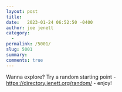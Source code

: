 ```yaml
---
layout: post
title:  
date:   2023-01-24 06:52:50 -0400
author: joe jenett
category:
  -  
permalink: /5001/
slug: 5001
summary:
comments: true
---
```

Wanna explore? Try a random starting point - https://directory.jenett.org/random/ - enjoy!


<a href="https://brid.gy/publish/twitter"></a>
<data class="p-bridgy-omit-link" value="false"></data>